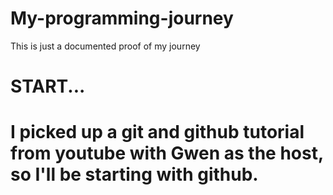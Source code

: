 # My-programming-journey
This is just a documented proof of my journey
<h1>START...<h1>
<p>I picked up a git and github tutorial from youtube with Gwen as the host, so I'll be starting with github.</p>
